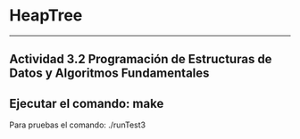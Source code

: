# HeapTree
---
Actividad 3.2 Programación de Estructuras de Datos y Algoritmos Fundamentales
---
Ejecutar el comando:
  make
 ---
Para pruebas el comando: 
  ./runTest3 
